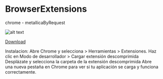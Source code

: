 BrowserExtensions
=================

chrome - metallicaByRequest

![alt text](https://fbcdn-sphotos-d-a.akamaihd.net/hphotos-ak-ash3/486669_577321655674469_1768635123_n.jpg)



[Download](https://mega.co.nz/#!Y110jB6J!BC6In0nyKrUjVrZNrI-zyRAm6CgO69nqPAftSKyTfcw)

Instalacion: 
Abre Chrome y selecciona  > Herramientas > Extensiones.
Haz clic en Modo de desarrollador > Cargar extensión descomprimida
Desplázate y selecciona la carpeta de la extensión descomprimida
Abre una nueva pestaña en Chrome para ver si tu aplicación se carga y funciona correctamente.
